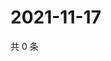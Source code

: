 # 2021-11-17

共 0 条

<!-- BEGIN WEIBO -->
<!-- 最后更新时间 Wed Nov 17 2021 01:11:01 GMT+0800 (China Standard Time) -->

<!-- END WEIBO -->
